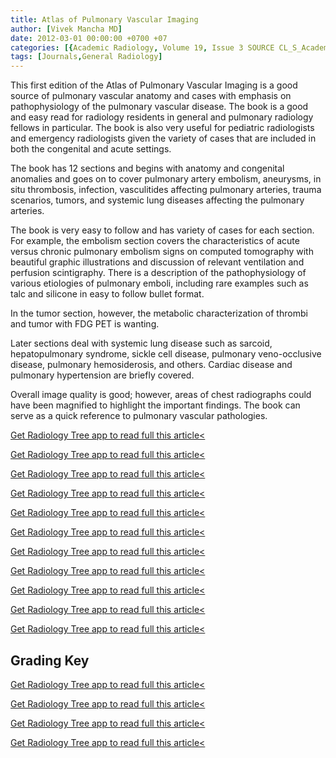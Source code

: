 ```yaml
---
title: Atlas of Pulmonary Vascular Imaging
author: [Vivek Mancha MD]
date: 2012-03-01 00:00:00 +0700 +07
categories: [{Academic Radiology, Volume 19, Issue 3 SOURCE CL_S_AcademicRadiologyVolume19Issue3 1}]
tags: [Journals,General Radiology]
---
```

This first edition of the Atlas of Pulmonary Vascular Imaging is a good source of pulmonary vascular anatomy and cases with emphasis on pathophysiology of the pulmonary vascular disease. The book is a good and easy read for radiology residents in general and pulmonary radiology fellows in particular. The book is also very useful for pediatric radiologists and emergency radiologists given the variety of cases that are included in both the congenital and acute settings.

The book has 12 sections and begins with anatomy and congenital anomalies and goes on to cover pulmonary artery embolism, aneurysms, in situ thrombosis, infection, vasculitides affecting pulmonary arteries, trauma scenarios, tumors, and systemic lung diseases affecting the pulmonary arteries.

The book is very easy to follow and has variety of cases for each section. For example, the embolism section covers the characteristics of acute versus chronic pulmonary embolism signs on computed tomography with beautiful graphic illustrations and discussion of relevant ventilation and perfusion scintigraphy. There is a description of the pathophysiology of various etiologies of pulmonary emboli, including rare examples such as talc and silicone in easy to follow bullet format.

In the tumor section, however, the metabolic characterization of thrombi and tumor with FDG PET is wanting.

Later sections deal with systemic lung disease such as sarcoid, hepatopulmonary syndrome, sickle cell disease, pulmonary veno-occlusive disease, pulmonary hemosiderosis, and others. Cardiac disease and pulmonary hypertension are briefly covered.

Overall image quality is good; however, areas of chest radiographs could have been magnified to highlight the important findings. The book can serve as a quick reference to pulmonary vascular pathologies.

[Get Radiology Tree app to read full this article<](https://clinicalpub.com/app)

[Get Radiology Tree app to read full this article<](https://clinicalpub.com/app)

[Get Radiology Tree app to read full this article<](https://clinicalpub.com/app)

[Get Radiology Tree app to read full this article<](https://clinicalpub.com/app)

[Get Radiology Tree app to read full this article<](https://clinicalpub.com/app)

[Get Radiology Tree app to read full this article<](https://clinicalpub.com/app)

[Get Radiology Tree app to read full this article<](https://clinicalpub.com/app)

[Get Radiology Tree app to read full this article<](https://clinicalpub.com/app)

[Get Radiology Tree app to read full this article<](https://clinicalpub.com/app)

[Get Radiology Tree app to read full this article<](https://clinicalpub.com/app)

[Get Radiology Tree app to read full this article<](https://clinicalpub.com/app)

## Grading Key

[Get Radiology Tree app to read full this article<](https://clinicalpub.com/app)

[Get Radiology Tree app to read full this article<](https://clinicalpub.com/app)

[Get Radiology Tree app to read full this article<](https://clinicalpub.com/app)

[Get Radiology Tree app to read full this article<](https://clinicalpub.com/app)